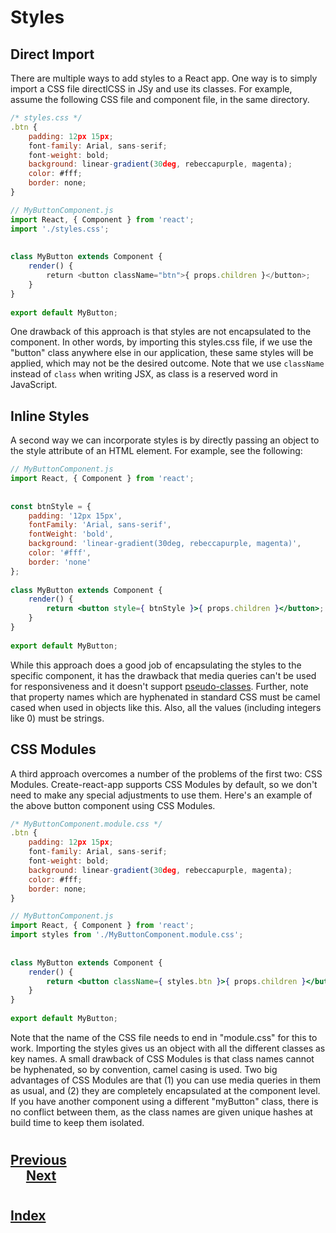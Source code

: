 # Styles
## Direct Import
There are multiple ways to add styles to a React app. One way is to simply import a CSS file directlCSS in JSy and use its classes. For example, assume the following CSS file and component file, in the same directory.
```jsx
/* styles.css */
.btn {
    padding: 12px 15px; 
    font-family: Arial, sans-serif;
    font-weight: bold;
    background: linear-gradient(30deg, rebeccapurple, magenta); 
    color: #fff; 
    border: none;
}

```
```jsx
// MyButtonComponent.js
import React, { Component } from 'react';
import './styles.css';
 
    
class MyButton extends Component {
    render() {
        return <button className="btn">{ props.children }</button>;
    }
}
    
export default MyButton;
```
One drawback of this approach is that styles are not encapsulated to the component. In other words, by importing this styles.css file, if we use the "button" class anywhere else in our application, these same styles will be applied, which may not be the desired outcome. Note that we use ```className``` instead of ```class``` when writing JSX, as class is a reserved word in JavaScript.
## Inline Styles
A second way we can incorporate styles is by directly passing an object to the style attribute of an HTML element. For example, see the following:
```jsx
// MyButtonComponent.js
import React, { Component } from 'react';
 
    
const btnStyle = {
    padding: '12px 15px',
    fontFamily: 'Arial, sans-serif',
    fontWeight: 'bold',
    background: 'linear-gradient(30deg, rebeccapurple, magenta)', 
    color: '#fff',
    border: 'none'
};
 
class MyButton extends Component {
    render() {
        return <button style={ btnStyle }>{ props.children }</button>;
    }
}
    
export default MyButton;
```
While this approach does a good job of encapsulating the styles to the specific component, it has the drawback that media queries can't be used for responsiveness and it doesn't support [pseudo-classes](https://developer.mozilla.org/en-US/docs/Learn/CSS/Building_blocks/Selectors/Pseudo-classes_and_pseudo-elements). Further, note that property names which are hyphenated in standard CSS must be camel cased when used in objects like this. Also, all the values (including integers like 0) must be strings.
## CSS Modules
A third approach overcomes a number of the problems of the first two: CSS Modules. Create-react-app supports CSS Modules by default, so we don't need to make any special adjustments to use them. Here's an example of the above button component using CSS Modules.
```jsx
/* MyButtonComponent.module.css */
.btn {
    padding: 12px 15px; 
    font-family: Arial, sans-serif; 
    font-weight: bold;
    background: linear-gradient(30deg, rebeccapurple, magenta); 
    color: #fff; 
    border: none;
}
```
```jsx
// MyButtonComponent.js
import React, { Component } from 'react';
import styles from './MyButtonComponent.module.css';
 
    
class MyButton extends Component {
    render() {
        return <button className={ styles.btn }>{ props.children }</button>;
    }
}
    
export default MyButton;
```
Note that the name of the CSS file needs to end in "module.css" for this to work. Importing the styles gives us an object with all the different classes as key names. A small drawback of CSS Modules is that class names cannot be hyphenated, so by convention, camel casing is used. Two big advantages of CSS Modules are that (1) you can use media queries in them as usual, and (2) they are completely encapsulated at the component level. If you have another component using a different "myButton" class, there is no conflict between them, as the class names are given unique hashes at build time to keep them isolated.
#
## [Previous](./006_Lifecycle_Methods.md)<span>&nbsp;&nbsp;&nbsp;&nbsp;&nbsp;&nbsp;&nbsp;&nbsp;&nbsp;&nbsp;&nbsp;&nbsp;&nbsp;&nbsp;&nbsp;&nbsp;&nbsp;&nbsp;&nbsp;&nbsp;&nbsp;&nbsp;&nbsp;&nbsp;&nbsp;&nbsp;&nbsp;&nbsp;&nbsp;&nbsp;&nbsp;&nbsp;&nbsp;&nbsp;&nbsp;&nbsp;&nbsp;&nbsp;&nbsp;&nbsp;&nbsp;&nbsp;&nbsp;&nbsp;&nbsp;&nbsp;&nbsp;&nbsp;&nbsp;&nbsp;&nbsp;&nbsp;&nbsp;&nbsp;&nbsp;&nbsp;&nbsp;&nbsp;&nbsp;&nbsp;&nbsp;&nbsp;&nbsp;&nbsp;&nbsp;&nbsp;&nbsp;&nbsp;&nbsp;&nbsp;&nbsp;&nbsp;&nbsp;&nbsp;&nbsp;&nbsp;&nbsp;&nbsp;&nbsp;&nbsp;&nbsp;&nbsp;&nbsp;&nbsp;&nbsp;&nbsp;&nbsp;</span> [Next](./008_CSS_in_JS.md)
#
##  [Index](../../Index.md)